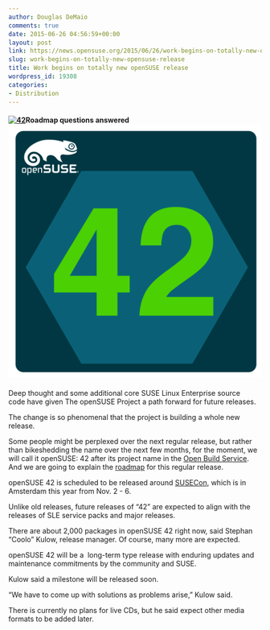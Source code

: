 ```yaml
---
author: Douglas DeMaio
comments: true
date: 2015-06-26 04:56:59+00:00
layout: post
link: https://news.opensuse.org/2015/06/26/work-begins-on-totally-new-opensuse-release/
slug: work-begins-on-totally-new-opensuse-release
title: Work begins on totally new openSUSE release
wordpress_id: 19308
categories:
- Distribution
---
```


#### [![42](/wp-content/uploads/2015/06/42.tif)](/wp-content/uploads/2015/06/42.tif)Roadmap questions answered[![42](/wp-content/uploads/2015/06/42.jpg)](/wp-content/uploads/2015/06/42.jpg)


Deep thought and some additional core SUSE Linux Enterprise source code have given The openSUSE Project a path forward for future releases.

The change is so phenomenal that the project is building a whole new release.

Some people might be perplexed over the next regular release, but rather than bikeshedding the name over the next few months, for the moment, we will call it openSUSE: 42 after its project name in the [Open Build Service](https://build.opensuse.org). And we are going to explain the [roadmap](http://en.wikipedia.org/wiki/Template:Timeline_openSUSE) for this regular release.

openSUSE 42 is scheduled to be released around [SUSECon](http://www.susecon.com), which is in Amsterdam this year from Nov. 2 - 6.

Unlike old releases, future releases of “42” are expected to align with the releases of SLE service packs and major releases.

There are about 2,000 packages in openSUSE 42 right now, said Stephan “Coolo” Kulow, release manager. Of course, many more are expected.

openSUSE 42 will be a  long-term type release with enduring updates and maintenance commitments by the community and SUSE.

Kulow said a milestone will be released soon.

“We have to come up with solutions as problems arise,” Kulow said.

There is currently no plans for live CDs, but he said expect other media formats to be added later.
